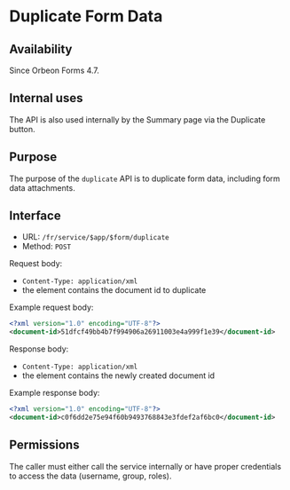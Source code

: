 # Duplicate Form Data

<!-- toc -->

## Availability

Since Orbeon Forms 4.7.

## Internal uses

The API is also used internally by the Summary page via the Duplicate button.

## Purpose

The purpose of the `duplicate` API is to duplicate form data, including form data attachments.

## Interface

- URL: `/fr/service/$app/$form/duplicate`
- Method: `POST`

Request body:

- `Content-Type: application/xml`
- the element contains the document id to duplicate

Example request body:

```xml
<?xml version="1.0" encoding="UTF-8"?>
<document-id>51dfcf49bb4b7f994906a26911003e4a999f1e39</document-id>
```

Response body:

- `Content-Type: application/xml`
- the element contains the newly created document id

Example response body:

```xml
<?xml version="1.0" encoding="UTF-8"?>
<document-id>c0f6dd2e75e94f60b9493768843e3fdef2af6bc0</document-id>
```

## Permissions

The caller must either call the service internally or have proper credentials to access the data (username, group, roles).
